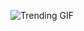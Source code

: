 ![Trending GIF](https://media1.giphy.com/media/v1.Y2lkPThiYjIxNzcyMG5ldXpldTRlNzdmbnFiNWVueGM2bzhxcHB4ZXA4MnF0NXNnaWFhZCZlcD12MV9naWZzX3NlYXJjaCZjdD1n/P6gJOUsfq4r92gU279/giphy.gif)
